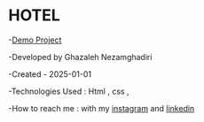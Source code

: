 # HOTEL


-[Demo Project]()

-Developed by Ghazaleh Nezamghadiri

-Created - 2025-01-01

-Technologies Used : Html , css , 

-How to reach me : with my [instagram](https://www.instagram.com/ghazale.ghadiri/?hl=en) and  [linkedin](https://www.linkedin.com/in/ghazaleh-nezamghadiri-06b626302/)
